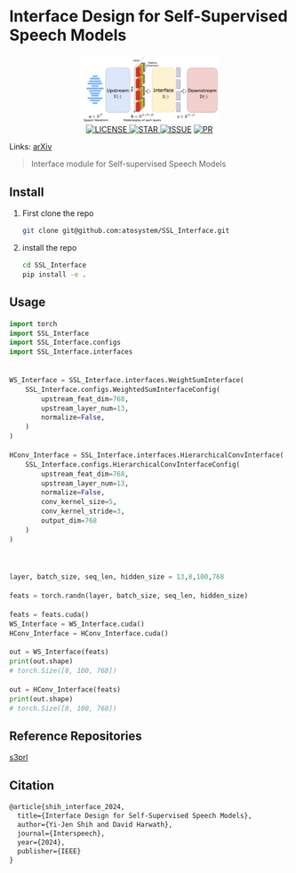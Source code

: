 # Interface Design for Self-Supervised Speech Models


<p align="center">
    <img alt="" style="width: 50%" src="overall_framework.png"/>
    <br/>
    <a href=""><img alt="LICENSE" src="https://img.shields.io/github/license/atosystem/SSL_Interface"/> </a>
    <a href=""><img alt="STAR" src="https://img.shields.io/github/stars/atosystem/SSL_Interface"/> </a>
    <a href="https://github.com/atosystem/SSL_Interface/issues"><img alt="ISSUE" src="https://img.shields.io/github/issues/atosystem/SSL_Interface" /></a>
    <a href="https://github.com/atosystem/SSL_Interface/pulls"><img alt="PR" src="https://img.shields.io/github/issues-pr/atosystem/SSL_Interface" /></a>
</p>

Links: [arXiv](https://arxiv.org/abs/2406.12209)


> Interface module for Self-supervised Speech Models


## Install
1. First clone the repo
    ```bash
    git clone git@github.com:atosystem/SSL_Interface.git
    ```
2. install the repo
    ```bash
    cd SSL_Interface
    pip install -e .
    ```

## Usage
```python
import torch
import SSL_Interface
import SSL_Interface.configs
import SSL_Interface.interfaces


WS_Interface = SSL_Interface.interfaces.WeightSumInterface(
    SSL_Interface.configs.WeightedSumInterfaceConfig(
        upstream_feat_dim=768,
        upstream_layer_num=13,
        normalize=False,
    )
)

HConv_Interface = SSL_Interface.interfaces.HierarchicalConvInterface(
    SSL_Interface.configs.HierarchicalConvInterfaceConfig(
        upstream_feat_dim=768,
        upstream_layer_num=13,
        normalize=False,
        conv_kernel_size=5,
        conv_kernel_stride=3,
        output_dim=768
    )
)



layer, batch_size, seq_len, hidden_size = 13,8,100,768

feats = torch.randn(layer, batch_size, seq_len, hidden_size)

feats = feats.cuda()
WS_Interface = WS_Interface.cuda()
HConv_Interface = HConv_Interface.cuda()

out = WS_Interface(feats)
print(out.shape)
# torch.Size([8, 100, 768])

out = HConv_Interface(feats)
print(out.shape)
# torch.Size([8, 100, 768])

```

## Reference Repositories
[s3prl](https://github.com/s3prl/s3prl)
## Citation
```
@article{shih_interface_2024,
  title={Interface Design for Self-Supervised Speech Models},
  author={Yi-Jen Shih and David Harwath},
  journal={Interspeech},
  year={2024},
  publisher={IEEE}
}
